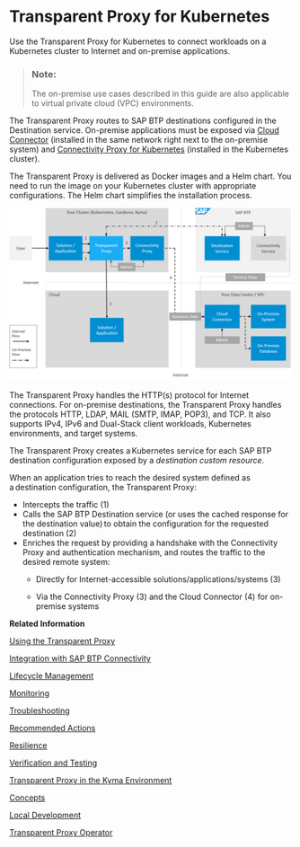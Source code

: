 <!-- loioacc64ada71e34f98867f16fbcc471b5e -->

# Transparent Proxy for Kubernetes

Use the Transparent Proxy for Kubernetes to connect workloads on a Kubernetes cluster to Internet and on-premise applications.

> ### Note:  
> The on-premise use cases described in this guide are also applicable to virtual private cloud \(VPC\) environments.

The Transparent Proxy routes to SAP BTP destinations configured in the Destination service. On-premise applications must be exposed via [Cloud Connector](cloud-connector-e6c7616.md) \(installed in the same network right next to the on-premise system\) and [Connectivity Proxy for Kubernetes](connectivity-proxy-for-kubernetes-e661713.md) \(installed in the Kubernetes cluster\).

The Transparent Proxy is delivered as Docker images and a Helm chart. You need to run the image on your Kubernetes cluster with appropriate configurations. The Helm chart simplifies the installation process.

![](images/CS_Transparent_Proxy_Arch_PPT_d4060b6.png)

The Transparent Proxy handles the HTTP\(s\) protocol for Internet connections. For on-premise destinations, the Transparent Proxy handles the protocols HTTP, LDAP, MAIL \(SMTP, IMAP, POP3\), and TCP. It also supports IPv4, IPv6 and Dual-Stack client workloads, Kubernetes environments, and target systems.

The Transparent Proxy creates a Kubernetes service for each SAP BTP destination configuration exposed by a *destination custom resource*.

When an application tries to reach the desired system defined as a destination configuration, the Transparent Proxy:

-   Intercepts the traffic \(1\)
-   Calls the SAP BTP Destination service \(or uses the cached response for the destination value\) to obtain the configuration for the requested destination \(2\)
-   Enriches the request by providing a handshake with the Connectivity Proxy and authentication mechanism, and routes the traffic to the desired remote system:
    -   Directly for Internet-accessible solutions/applications/systems \(3\)

    -   Via the Connectivity Proxy \(3\) and the Cloud Connector \(4\) for on-premise systems


**Related Information**  


[Using the Transparent Proxy](using-the-transparent-proxy-c5257cf.md "Use the Transparent Proxy for Kubernetes in different SAP BTP communication scenarios.")

[Integration with SAP BTP Connectivity](integration-with-sap-btp-connectivity-aa9fc26.md "Integrate the Transparent Proxy with other SAP BTP Connectivity services.")

[Lifecycle Management](lifecycle-management-1c18e0c.md "Find informationn on installation, configuration, and sizing of the Transparent Proxy for Kubernetes.")

[Monitoring](monitoring-ba6f417.md "Check the availability, status, and destination custom resources of the Transparent Proxy for Kubernetes.")

[Troubleshooting](troubleshooting-fce292a.md "Find troubleshooting information for the Transparent Proxy for Kubernetes.")

[Recommended Actions](recommended-actions-20b1a62.md "To resolve issues with the Transparent Proxy for Kubernetes, follow the recommendations below.")

[Resilience](resilience-43b90bc.md "Improve resilience of the Transparent Proxy for Kubernetes.")

[Verification and Testing](verification-and-testing-86dde3e.md "Check the Transparent Proxy for Kubernetes after installation.")

[Transparent Proxy in the Kyma Environment](transparent-proxy-in-the-kyma-environment-1700cfe.md "Use the Transparent Proxy in the Kyma environment.")

[Concepts](concepts-3f9e8f1.md "Find information on basic concepts of the Transparent Proxy for Kubernetes.")

[Local Development](local-development-bcbcd9f.md "Find a local development guide for the Transparent Proxy for Kubernetes.")

[Transparent Proxy Operator](transparent-proxy-operator-2d826aa.md "Use the Transparent Proxy Operator for the Transparent Proxy for Kubernetes.")

